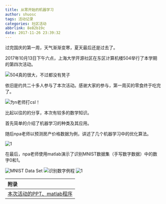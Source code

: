 ```yaml
---
title: 从零开始的机器学习
author: shuosc
tags: 活动记录
categories: 社区活动
abbrlink: 8e82b19c
date: 2017-11-26 23:39:32
---
```

过完国庆的第一周，天气渐渐变寒，夏天最后还是过去了。

2017年10月13日下午六点，上海大学开源社区在东区计算机楼504举行了本学期的第四次活动。

![504真的很大，不过都没有凳子](/img/17秋/4.1.jpg)

依旧是约共二十多人参与了本次活动。感谢大家的参与，第一周买的零食终于吃完了。

<!--more-->

![为n老师打csl！](/img/17秋/4.2.jpg)

比起以往的的分享，本次有较多的数学知识。

首先简单的介绍了机器学习的种类及其应用。

随后npa老师以预测房产价格数据为例，讲述了几个机器学习中的优化算法。

![1](/img/17秋/4.3.jpg)

在最后，npa老师使用matlab演示了识别MNIST数据集（手写数字数据）中的数字0和1。

![MNIST Data Set](/img/17秋/4.4.jpg)
![识别数字例程](/img/17秋/4.5.jpg)
![1](/img/17秋/4.6.jpg)

| 附录 |
| :------- |
| [本次活动的PPT、matlab程序](https://github.com/shuopensourcecommunity/meta-OSC/raw/master/activities/2017/autumn/week5-A%20intuition%20of%20machine%20learning/extra.zip)|

